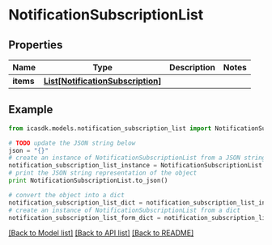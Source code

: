 # NotificationSubscriptionList


## Properties
Name | Type | Description | Notes
------------ | ------------- | ------------- | -------------
**items** | [**List[NotificationSubscription]**](NotificationSubscription.md) |  | 

## Example

```python
from icasdk.models.notification_subscription_list import NotificationSubscriptionList

# TODO update the JSON string below
json = "{}"
# create an instance of NotificationSubscriptionList from a JSON string
notification_subscription_list_instance = NotificationSubscriptionList.from_json(json)
# print the JSON string representation of the object
print NotificationSubscriptionList.to_json()

# convert the object into a dict
notification_subscription_list_dict = notification_subscription_list_instance.to_dict()
# create an instance of NotificationSubscriptionList from a dict
notification_subscription_list_form_dict = notification_subscription_list.from_dict(notification_subscription_list_dict)
```
[[Back to Model list]](../README.md#documentation-for-models) [[Back to API list]](../README.md#documentation-for-api-endpoints) [[Back to README]](../README.md)


